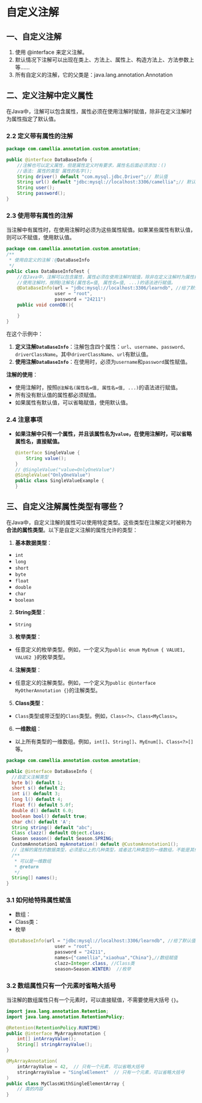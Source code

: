 # 自定义注解

## 一、自定义注解

1. 使用 @interface 来定义注解。
2. 默认情况下注解可以出现在类上、方法上、属性上、构造方法上、方法参数上等......
3. 所有自定义的注解，它的父类是：java.lang.annotation.Annotation

## 二、定义注解中定义属性

在Java中，注解可以包含属性，属性必须在使用注解时赋值，除非在定义注解时为属性指定了默认值。

### 2.2 定义带有属性的注解

```java
package com.camellia.annotation.custom.annotation;

public @interface DataBaseInfo {
    //注解也可以定义属性，但是属性定义时有要求，属性名后面必须添加：()
    //语法: 属性的类型 属性的名字();
    String driver() default "com.mysql.jdbc.Driver";// 默认值
    String url() default "jdbc:mysql://localhost:3306/camellia";// 默认值
    String user();
    String password();
}
```

### 2.3 使用带有属性的注解

当注解中有属性时，在使用注解时必须为这些属性赋值。如果某些属性有默认值，则可以不赋值，使用默认值。

```java
package com.camellia.annotation.custom.annotation;
/**
 * 使用自定义的注解：@DataBaseInfo
 */
public class DataBaseInfoTest {
    //在Java中，注解可以包含属性，属性必须在使用注解时赋值，除非在定义注解时为属性指定了默认值。
    //使用注解时，按照@注解名(属性名=值, 属性名=值, ...)的语法进行赋值。
    @DataBaseInfo(url = "jdbc:mysql://localhost:3306/learndb", //给了默认值也可替换。
                  user = "root",
                  password = "24211")
    public void connDB(){

    }
}
```
在这个示例中：

1. **定义注解`DataBaseInfo`**：注解包含四个属性：`url`、`username`、`password`、`driverClassName`。其中`driverClassName`、`url`有默认值。
2. **使用注解`DataBaseInfo`**：在使用时，必须为`username`和`password`属性赋值。

**注解的使用**：

- 使用注解时，按照`@注解名(属性名=值, 属性名=值, ...)`的语法进行赋值。
- 所有没有默认值的属性都必须赋值。
- 如果属性有默认值，可以省略赋值，使用默认值。

### 2.4 注意事项

- **如果注解中只有一个属性，并且该属性名为`value`，在使用注解时，可以省略属性名，直接赋值。**

  ```java
  @interface SingleValue {
      String value();
  }
  // @SingleValue("value=OnlyOneValue")
  @SingleValue("OnlyOneValue")
  public class SingleValueExample {
  }
  ```

## 三、自定义注解属性类型有哪些？

在Java中，自定义注解的属性可以使用特定类型。这些类型在注解定义时被称为**合法的属性类型**。以下是自定义注解的属性允许的类型：

1. **基本数据类型**：
  - `int`
  - `long`
  - `short`
  - `byte`
  - `float`
  - `double`
  - `char`
  - `boolean`

2. **String类型**：
  - `String`

3. **枚举类型**：
  - 任意定义的枚举类型。例如，一个定义为`public enum MyEnum { VALUE1, VALUE2 }`的枚举类型。

4. **注解类型**：
  - 任意定义的注解类型。例如，一个定义为`public @interface MyOtherAnnotation {}`的注解类型。

5. **Class类型**：
  - `Class`类型或带泛型的`Class`类型。例如，`Class<?>`、`Class<MyClass>`。

6. **一维数组**：
  - 以上所有类型的一维数组。例如，`int[]`、`String[]`、`MyEnum[]`、`Class<?>[]`等。

```java
package com.camellia.annotation.custom.annotation;

public @interface DataBaseInfo {
  //自定义注解类型
  byte b() default 1;
  short s() default 2;
  int i() default 3;
  long l() default 4;
  float f() default 5.0f;
  double d() default 6.0;
  boolean bool() default true;
  char ch() default 'A';
  String string() default "abc";
  Class clazz() default Object.class;
  Season season() default Season.SPRING;
  CustomAnnotation1 myAnnotation() default @CustomAnnotation1();
  // 注解的属性的数据类型，必须是以上的几种类型，或者这几种类型的一维数组，不能是其他类型。
  /**
   * 可以是一维数组
   * @return
   */
  String[] names();
}
```

### 3.1 如何给特殊属性赋值

- 数组：
- Class类：
- 枚举

```java
 @DataBaseInfo(url = "jdbc:mysql://localhost:3306/learndb", //给了默认值也可替换。
                  user = "root",
                  password = "24211",
                  names={"camellia","xiaohua","China"},//数组赋值
                  clazz=Integer.class, //Class类
                  season=Season.WINTER)  //枚举
```

### 3.2  数组属性只有一个元素时省略大括号
当注解的数组属性只有一个元素时，可以直接赋值，不需要使用大括号 `{}`。

```java
import java.lang.annotation.Retention;
import java.lang.annotation.RetentionPolicy;

@Retention(RetentionPolicy.RUNTIME)
public @interface MyArrayAnnotation {
    int[] intArrayValue();
    String[] stringArrayValue();
}
```

```java
@MyArrayAnnotation(
    intArrayValue = 42,  // 只有一个元素，可以省略大括号
    stringArrayValue = "SingleElement"  // 只有一个元素，可以省略大括号
)
public class MyClassWithSingleElementArray {
    // 类的内容
}
```